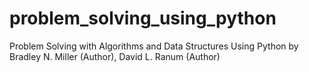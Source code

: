 # problem_solving_using_python
Problem Solving with Algorithms and Data Structures Using Python  by Bradley N. Miller (Author), David L. Ranum (Author)
